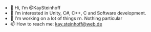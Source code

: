 - 👋 Hi, I’m @KaySteinhoff
- 👀 I’m interested in Unity, C#, C++, C and Software development.
- 🌱 I'm working on a lot of things rn. Nothing particular
- 📫 How to reach me: kay.steinhoff@web.de
